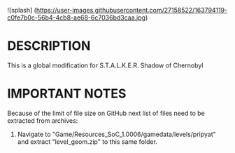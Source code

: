 ![splash]
(https://user-images.githubusercontent.com/27158522/163794119-c0fe7b0c-56b4-4cb8-ae68-6c7036bd3caa.jpg)

# DESCRIPTION
This is a global modification for S.T.A.L.K.E.R. Shadow of Chernobyl

# IMPORTANT NOTES
Because of the limit of file size on GitHub next list of files need to be extracted from archives:
1. Navigate to "Game/Resources_SoC_1.0006/gamedata/levels/pripyat" and extract "level_geom.zip" to this same folder.
